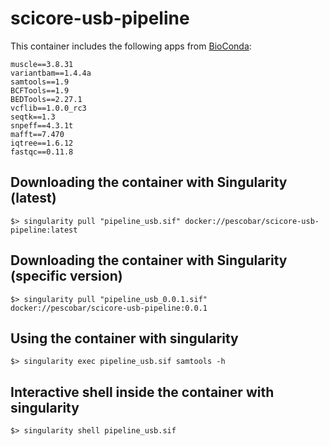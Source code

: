 # scicore-usb-pipeline

This container includes the following apps from [BioConda](https://bioconda.github.io/index.html):

```
muscle==3.8.31
variantbam==1.4.4a
samtools==1.9
BCFTools==1.9
BEDTools==2.27.1
vcflib==1.0.0_rc3
seqtk==1.3
snpeff==4.3.1t
mafft==7.470
iqtree==1.6.12
fastqc==0.11.8
```

## Downloading the container with Singularity (latest)

   `$> singularity pull "pipeline_usb.sif" docker://pescobar/scicore-usb-pipeline:latest`

## Downloading the container with Singularity (specific version)

   `$> singularity pull "pipeline_usb_0.0.1.sif" docker://pescobar/scicore-usb-pipeline:0.0.1`

## Using the container with singularity

   `$> singularity exec pipeline_usb.sif samtools -h`

## Interactive shell inside the container with singularity

   `$> singularity shell pipeline_usb.sif`
